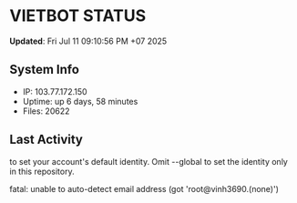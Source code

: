 # VIETBOT STATUS
**Updated**: Fri Jul 11 09:10:56 PM +07 2025

## System Info
- IP: 103.77.172.150
- Uptime: up 6 days, 58 minutes
- Files: 20622

## Last Activity

to set your account's default identity.
Omit --global to set the identity only in this repository.

fatal: unable to auto-detect email address (got 'root@vinh3690.(none)')
